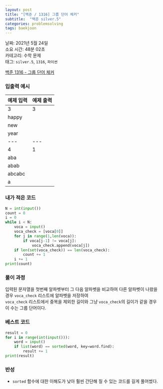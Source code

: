 ```yaml
---
layout: post
title: "[백준 / 1316] 그룹 단어 체커"
subtitle:  "백준 silver.5"
categories: problemsolving
tags: baekjoon
---
```


날짜: 2021년 5월 24일  
소요 시간: 48분 02초  
카테고리: 수학 문제  
태그: `silver.5`, `1316`, `파이썬`  


[백준 1316 - 그룹 단어 체커](https://www.acmicpc.net/problem/1316)

### 입출력 예시  

|예제 입력|예제 출력|
|---|---|
|3|3|
|happy||
|new||  
|year||
|---|---|
|4|1|
|aba||
|abab||
|abcabc||
|a||  

  
### 내가 적은 코드

```python
N = int(input())
count = 0
i = 0
while i < N:
    voca = input()
    voca_check = [voca[0]]
    for j in range(1,len(voca)):
        if voca[j-1] != voca[j]:
            voca_check.append(voca[j])
    if len(set(voca_check)) == len(voca_check):
        count += 1
    i += 1
print(count)
```

### 풀이 과정  

입력된 문자열을 첫번째 알파벳부터 그 다음 알파벳을 비교하여 다른 알파벳이 나왔을 경우 `voca_check` 리스트에 알파벳을 저장하여  
`voca_check` 리스트에서 중복을 제외한 길이와 그냥 `voca_check`의 길이가 같을 경우 이 수는 그룹 단어이다.


  
### 베스트 코드

```python
result = 0
for i in range(int(input())):
    word = input()
    if list(word) == sorted(word, key=word.find):
        result += 1
print(result)
```

### 반성

- `sorted` 함수에 대한 이해도가 낮아 훨씬 간단해 질 수 있는 코드를 길게 풀어썼다.
  
